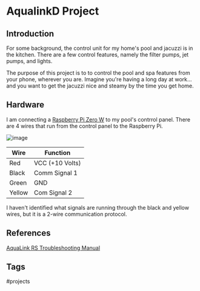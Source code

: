 # AqualinkD Project

## Introduction
For some background, the control unit for my home's pool and jacuzzi is in the kitchen. There are a few control features, namely the filter pumps, jet pumps, and lights.

The purpose of this project is to to control the pool and spa features from your phone, wherever you are. Imagine you're having a long day at work... and you want to get the jacuzzi nice and steamy by the time you get home.

## Hardware
I am connecting a [Raspberry Pi Zero W](https://www.raspberrypi.com/products/raspberry-pi-zero-2-w/) to my pool's contrrol panel. There are 4 wires that run from the control panel to the Raspberry Pi.  

![image](https://s3.us-west-1.amazonaws.com/zettelimages/Sun_Jul_23_06:26:30_PM_PDT_2023.png)

|Wire|Function|
|-----|--------|
|Red|VCC (+10 Volts)|
|Black|Comm Signal 1|
|Green|GND|
|Yellow|Com Signal 2|

I haven't identified what signals are running through the black and yellow wires, but it is a 2-wire communication protocol.  

## References
[AquaLink RS Troubleshooting Manual](https://data2.manualslib.com/pdf4/81/8060/805967-jandy/aqualink_rs.pdf?ce3b0be5667faf2e7bc2a4a458b5c686)

## Tags
#projects
